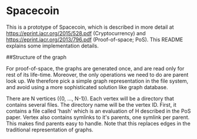 # Spacecoin

This is a prototype of Spacecoin, which is described in more detail at
https://eprint.iacr.org/2015/528.pdf (Cryptocurrency)
and
https://eprint.iacr.org/2013/796.pdf (Proof-of-space; PoS).
This README explains some implementation details.

##Structure of the graph

For proof-of-space, the graphs are generated once, and are read only
for rest of its life-time. Moreover, the only operations we need to do
are parent look up. We therefore pick a simple graph representation
in the file system, and avoid using a more sophisticated solution like
graph database.

There are N vertices ({0, ..., N-1}). Each vertex will be a directory
that contains several files. The directory name will be the vertex
ID. First, it contains a file called 'hash' which is an evaluation of
H described in the PoS paper. Vertex also contains symlinks to it's
parents, one symlink per parent. This makes find parents easy to
handle. Note that this replaces edges in the traditional
representation of graphs.
